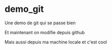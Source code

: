 # demo_git
Une demo de git qui se passe bien

Et maintenant on modifie depuis github

Mais aussi depuis ma machine locale et c'est cool
